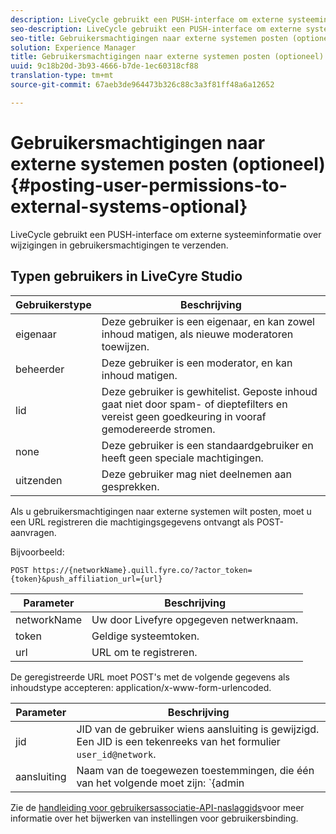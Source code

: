 ```yaml
---
description: LiveCycle gebruikt een PUSH-interface om externe systeeminformatie over wijzigingen in gebruikersmachtigingen te verzenden.
seo-description: LiveCycle gebruikt een PUSH-interface om externe systeeminformatie over wijzigingen in gebruikersmachtigingen te verzenden.
seo-title: Gebruikersmachtigingen naar externe systemen posten (optioneel)
solution: Experience Manager
title: Gebruikersmachtigingen naar externe systemen posten (optioneel)
uuid: 9c18b20d-3b93-4666-b7de-1ec60318cf88
translation-type: tm+mt
source-git-commit: 67aeb3de964473b326c88c3a3f81ff48a6a12652

---
```



# Gebruikersmachtigingen naar externe systemen posten (optioneel){#posting-user-permissions-to-external-systems-optional}

LiveCycle gebruikt een PUSH-interface om externe systeeminformatie over wijzigingen in gebruikersmachtigingen te verzenden.

## Typen gebruikers in LiveCyre Studio

| Gebruikerstype | Beschrijving |
|--- |--- |
| eigenaar | Deze gebruiker is een eigenaar, en kan zowel inhoud matigen, als nieuwe moderatoren toewijzen. |
| beheerder | Deze gebruiker is een moderator, en kan inhoud matigen. |
| lid | Deze gebruiker is gewhitelist. Geposte inhoud gaat niet door spam- of dieptefilters en vereist geen goedkeuring in vooraf gemodereerde stromen. |
| none | Deze gebruiker is een standaardgebruiker en heeft geen speciale machtigingen. |
| uitzenden | Deze gebruiker mag niet deelnemen aan gesprekken. |

Als u gebruikersmachtigingen naar externe systemen wilt posten, moet u een URL registreren die machtigingsgegevens ontvangt als POST-aanvragen.

Bijvoorbeeld:

```
POST https://{networkName}.quill.fyre.co/?actor_token={token}&push_affiliation_url={url}
```

| Parameter | Beschrijving |
|--- |--- |
| networkName | Uw door Livefyre opgegeven netwerknaam. |
| token | Geldige systeemtoken. |
| url | URL om te registreren. |

De geregistreerde URL moet POST&#39;s met de volgende gegevens als inhoudstype accepteren: application/x-www-form-urlencoded.

| Parameter | Beschrijving |
|--- |--- |
| jid | JID van de gebruiker wiens aansluiting is gewijzigd. Een JID is een tekenreeks van het formulier `user_id@network`. |
| aansluiting | Naam van de toegewezen toestemmingen, die één van het volgende moet zijn:  `{admin | member | none | outcast | owner}` |

Zie de [handleiding voor gebruikersassociatie-API-naslaggids](https://api.livefyre.com/docs/apis/by-category/user-management#operation=urn:livefyre:apis:quill:operations:api:v3.0:affiliation:add:method=post)voor meer informatie over het bijwerken van instellingen voor gebruikersbinding.
